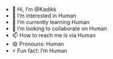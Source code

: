 - 👋 Hi, I’m @Kadikk 
- 👀 I’m interested in Human
- 🌱 I’m currently learning Human
- 💞️ I’m looking to collaborate on Human
- 📫 How to reach me is via Human
- 😄 Pronouns: Human
- ⚡ Fun fact: I’m Human

<!---
Kadikk/Kadikk is a ✨ special ✨ repository because its `README.md` (this file) appears on your GitHub profile.
You can click the Preview link to take a look at your changes.
--->

